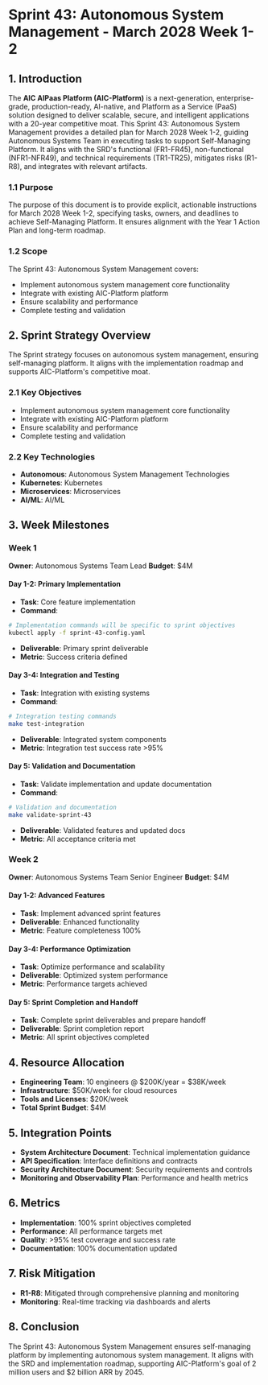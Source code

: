 # Sprint 43: Autonomous System Management - March 2028 Week 1-2

## 1. Introduction
The **AIC AIPaas Platform (AIC-Platform)** is a next-generation, enterprise-grade, production-ready, AI-native, and Platform as a Service (PaaS) solution designed to deliver scalable, secure, and intelligent applications with a 20-year competitive moat. This Sprint 43: Autonomous System Management provides a detailed plan for March 2028 Week 1-2, guiding Autonomous Systems Team in executing tasks to support Self-Managing Platform. It aligns with the SRD's functional (FR1-FR45), non-functional (NFR1-NFR49), and technical requirements (TR1-TR25), mitigates risks (R1-R8), and integrates with relevant artifacts.

### 1.1 Purpose
The purpose of this document is to provide explicit, actionable instructions for March 2028 Week 1-2, specifying tasks, owners, and deadlines to achieve Self-Managing Platform. It ensures alignment with the Year 1 Action Plan and long-term roadmap.

### 1.2 Scope
The Sprint 43: Autonomous System Management covers:
- Implement autonomous system management core functionality
- Integrate with existing AIC-Platform platform
- Ensure scalability and performance
- Complete testing and validation

## 2. Sprint Strategy Overview
The Sprint strategy focuses on autonomous system management, ensuring self-managing platform. It aligns with the implementation roadmap and supports AIC-Platform's competitive moat.

### 2.1 Key Objectives
- Implement autonomous system management core functionality
- Integrate with existing AIC-Platform platform
- Ensure scalability and performance
- Complete testing and validation

### 2.2 Key Technologies
- **Autonomous**: Autonomous System Management Technologies
- **Kubernetes**: Kubernetes
- **Microservices**: Microservices
- **AI/ML**: AI/ML

## 3. Week Milestones

### Week 1
**Owner**: Autonomous Systems Team Lead
**Budget**: $4M

#### Day 1-2: Primary Implementation
- **Task**: Core feature implementation
- **Command**: 
```bash
# Implementation commands will be specific to sprint objectives
kubectl apply -f sprint-43-config.yaml
```
- **Deliverable**: Primary sprint deliverable
- **Metric**: Success criteria defined

#### Day 3-4: Integration and Testing
- **Task**: Integration with existing systems
- **Command**:
```bash
# Integration testing commands
make test-integration
```
- **Deliverable**: Integrated system components
- **Metric**: Integration test success rate >95%

#### Day 5: Validation and Documentation
- **Task**: Validate implementation and update documentation
- **Command**:
```bash
# Validation and documentation
make validate-sprint-43
```
- **Deliverable**: Validated features and updated docs
- **Metric**: All acceptance criteria met

### Week 2
**Owner**: Autonomous Systems Team Senior Engineer
**Budget**: $4M

#### Day 1-2: Advanced Features
- **Task**: Implement advanced sprint features
- **Deliverable**: Enhanced functionality
- **Metric**: Feature completeness 100%

#### Day 3-4: Performance Optimization
- **Task**: Optimize performance and scalability
- **Deliverable**: Optimized system performance
- **Metric**: Performance targets achieved

#### Day 5: Sprint Completion and Handoff
- **Task**: Complete sprint deliverables and prepare handoff
- **Deliverable**: Sprint completion report
- **Metric**: All sprint objectives completed

## 4. Resource Allocation
- **Engineering Team**: 10 engineers @ $200K/year = $38K/week
- **Infrastructure**: $50K/week for cloud resources
- **Tools and Licenses**: $20K/week
- **Total Sprint Budget**: $4M

## 5. Integration Points
- **System Architecture Document**: Technical implementation guidance
- **API Specification**: Interface definitions and contracts
- **Security Architecture Document**: Security requirements and controls
- **Monitoring and Observability Plan**: Performance and health metrics

## 6. Metrics
- **Implementation**: 100% sprint objectives completed
- **Performance**: All performance targets met
- **Quality**: >95% test coverage and success rate
- **Documentation**: 100% documentation updated

## 7. Risk Mitigation
- **R1-R8**: Mitigated through comprehensive planning and monitoring
- **Monitoring**: Real-time tracking via dashboards and alerts

## 8. Conclusion
The Sprint 43: Autonomous System Management ensures self-managing platform by implementing autonomous system management. It aligns with the SRD and implementation roadmap, supporting AIC-Platform's goal of 2 million users and $2 billion ARR by 2045.
